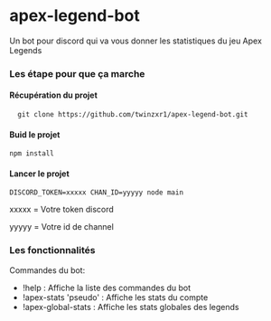 # apex-legend-bot
Un bot pour discord qui va vous donner les statistiques du jeu Apex Legends


### Les étape pour que ça marche

#### Récupération du projet
```
  git clone https://github.com/twinzxr1/apex-legend-bot.git
```
#### Buid le projet
```
npm install
```
#### Lancer le projet
```
DISCORD_TOKEN=xxxxx CHAN_ID=yyyyy node main
```

xxxxx = Votre token discord

yyyyy = Votre id de channel


### Les fonctionnalités

Commandes du bot:
- !help : Affiche la liste des commandes du bot
- !apex-stats 'pseudo' : Affiche les stats du compte
- !apex-global-stats : Affiche les stats globales des legends
